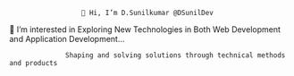                       👋 Hi, I’m D.Sunilkumar @DSunilDev
 👀 I’m interested in Exploring New Technologies in Both Web Development and Application Development...
            
            
                  Shaping and solving solutions through technical methods and products 
            
